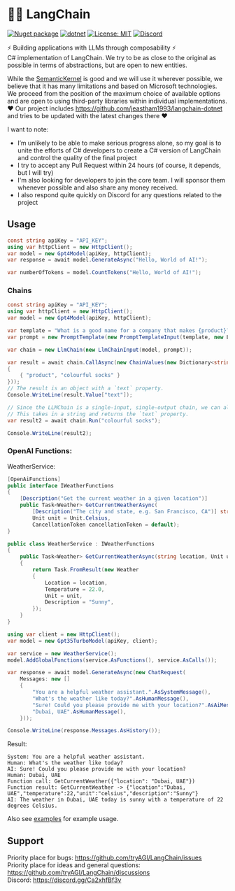 # 🦜️🔗 LangChain

[![Nuget package](https://img.shields.io/nuget/vpre/LangChain)](https://www.nuget.org/packages/LangChain/)
[![dotnet](https://github.com/tryAGI/LangChain/actions/workflows/dotnet.yml/badge.svg?branch=main)](https://github.com/tryAGI/LangChain/actions/workflows/dotnet.yml)
[![License: MIT](https://img.shields.io/github/license/tryAGI/LangChain)](https://github.com/tryAGI/LangChain/blob/main/LICENSE)
[![Discord](https://img.shields.io/discord/1115206893015662663?label=Discord&logo=discord&logoColor=white&color=d82679)](https://discord.gg/Ca2xhfBf3v)

⚡ Building applications with LLMs through composability ⚡  
C# implementation of LangChain. We try to be as close to the original as possible in terms of abstractions, but are open to new entities.

While the [SemanticKernel](https://github.com/microsoft/semantic-kernel/) is good and we will use it wherever possible, we believe that it has many limitations and based on Microsoft technologies.
We proceed from the position of the maximum choice of available options and are open to using third-party libraries within individual implementations.  
❤️ Our project includes https://github.com/jeastham1993/langchain-dotnet and tries to be updated with the latest changes there ❤️  

I want to note:
- I’m unlikely to be able to make serious progress alone, so my goal is to unite the efforts of C# developers to create a C# version of LangChain and control the quality of the final project
- I try to accept any Pull Request within 24 hours (of course, it depends, but I will try)
- I'm also looking for developers to join the core team. I will sponsor them whenever possible and also share any money received.
- I also respond quite quickly on Discord for any questions related to the project

## Usage
```csharp
const string apiKey = "API_KEY";
using var httpClient = new HttpClient();
var model = new Gpt4Model(apiKey, httpClient);
var response = await model.GenerateAsync("Hello, World of AI!");

var numberOfTokens = model.CountTokens("Hello, World of AI!");
```

### Chains
```csharp
const string apiKey = "API_KEY";
using var httpClient = new HttpClient();
var model = new Gpt4Model(apiKey, httpClient);

var template = "What is a good name for a company that makes {product}?";
var prompt = new PromptTemplate(new PromptTemplateInput(template, new List<string>(1){"product"}));

var chain = new LlmChain(new LlmChainInput(model, prompt));

var result = await chain.CallAsync(new ChainValues(new Dictionary<string, object>(1)
{
    { "product", "colourful socks" }
}));
// The result is an object with a `text` property.
Console.WriteLine(result.Value["text"]);

// Since the LLMChain is a single-input, single-output chain, we can also call it with `run`.
// This takes in a string and returns the `text` property.
var result2 = await chain.Run("colourful socks");

Console.WriteLine(result2);
```

### OpenAI Functions:
WeatherService:
```csharp
[OpenAiFunctions]
public interface IWeatherFunctions
{
    [Description("Get the current weather in a given location")]
    public Task<Weather> GetCurrentWeatherAsync(
        [Description("The city and state, e.g. San Francisco, CA")] string location,
        Unit unit = Unit.Celsius,
        CancellationToken cancellationToken = default);
}

public class WeatherService : IWeatherFunctions
{
    public Task<Weather> GetCurrentWeatherAsync(string location, Unit unit = Unit.Celsius, CancellationToken cancellationToken = default)
    {
        return Task.FromResult(new Weather
        {
            Location = location,
            Temperature = 22.0,
            Unit = unit,
            Description = "Sunny",
        });
    }
}
```
```csharp
using var client = new HttpClient();
var model = new Gpt35TurboModel(apiKey, client);

var service = new WeatherService();
model.AddGlobalFunctions(service.AsFunctions(), service.AsCalls());

var response = await model.GenerateAsync(new ChatRequest(
    Messages: new []
    {
        "You are a helpful weather assistant.".AsSystemMessage(),
        "What's the weather like today?".AsHumanMessage(),
        "Sure! Could you please provide me with your location?".AsAiMessage(),
        "Dubai, UAE".AsHumanMessage(),
    }));

Console.WriteLine(response.Messages.AsHistory());
```
Result:
```
System: You are a helpful weather assistant.
Human: What's the weather like today?
AI: Sure! Could you please provide me with your location?
Human: Dubai, UAE
Function call: GetCurrentWeather({"location": "Dubai, UAE"})
Function result: GetCurrentWeather -> {"location":"Dubai, UAE","temperature":22,"unit":"celsius","description":"Sunny"}
AI: The weather in Dubai, UAE today is sunny with a temperature of 22 degrees Celsius.
```

Also see [examples](./examples) for example usage.

## Support

Priority place for bugs: https://github.com/tryAGI/LangChain/issues  
Priority place for ideas and general questions: https://github.com/tryAGI/LangChain/discussions  
Discord: https://discord.gg/Ca2xhfBf3v  
